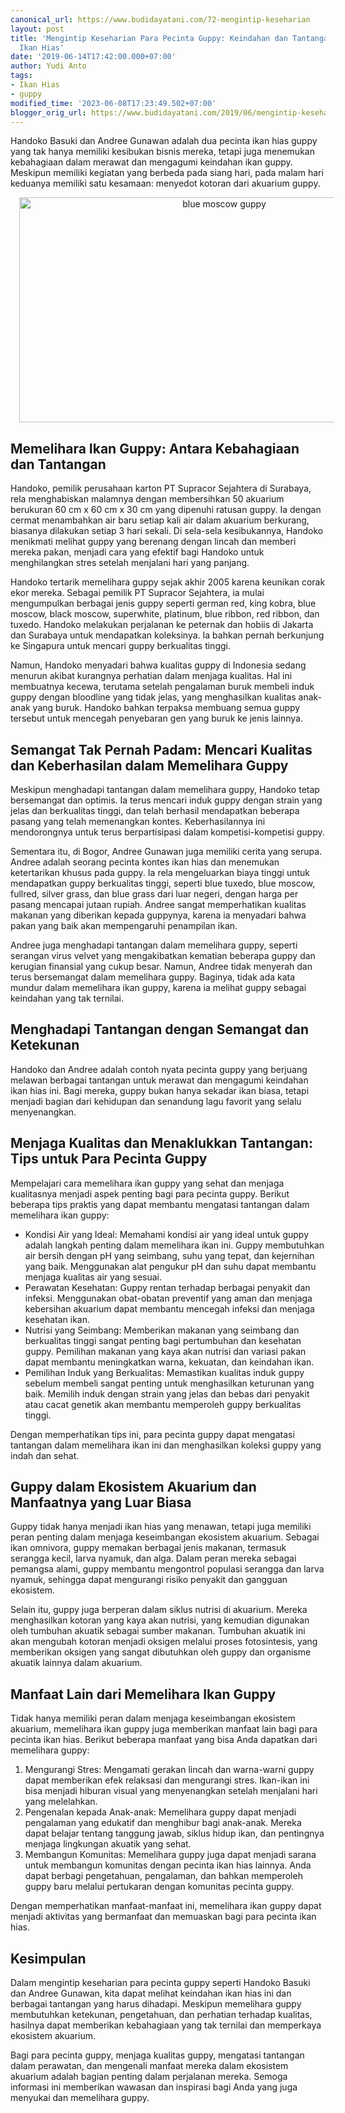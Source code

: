 ```yaml
---
canonical_url: https://www.budidayatani.com/72-mengintip-keseharian
layout: post
title: 'Mengintip Keseharian Para Pecinta Guppy: Keindahan dan Tantangan dalam Memelihara
  Ikan Hias'
date: '2019-06-14T17:42:00.000+07:00'
author: Yudi Anto
tags:
- Ikan Hias
- guppy
modified_time: '2023-06-08T17:23:49.502+07:00'
blogger_orig_url: https://www.budidayatani.com/2019/06/mengintip-keseharian-para-pehoiis-guppy.html
---
```


<p>Handoko Basuki dan Andree Gunawan adalah dua pecinta ikan hias guppy yang tak hanya memiliki kesibukan bisnis mereka, tetapi juga menemukan kebahagiaan dalam merawat dan mengagumi keindahan ikan guppy. Meskipun memiliki kegiatan yang berbeda pada siang hari, pada malam hari keduanya memiliki satu kesamaan: menyedot kotoran dari akuarium guppy.</p><div class="separator" style="clear: both; text-align: center;"><a href="https://blogger.googleusercontent.com/img/b/R29vZ2xl/AVvXsEgC6K6ekTkiCZlIlnCk-4BOXPuwRTDV8b6cQO9zBjVMGQM9P3cZ5O5mD_wAojWIzu8XBcyIA5cVEwIiT-l1MF_LbXtwVQbNNiQU5Yy3zzFGpkyI9NIJ9P4z_6Xu5yL4ZYbFUn2TmZ35lPQIH6B9zMmQDmJ8MAL9AdTNTmuWtvmOl-JioFZyHI3bmu3cNg/s2133/blue%20moscow.jpg" imageanchor="1" style="margin-left: 1em; margin-right: 1em;"><img alt="blue moscow guppy" border="0" data-original-height="1200" data-original-width="2133" height="360" src="https://blogger.googleusercontent.com/img/b/R29vZ2xl/AVvXsEgC6K6ekTkiCZlIlnCk-4BOXPuwRTDV8b6cQO9zBjVMGQM9P3cZ5O5mD_wAojWIzu8XBcyIA5cVEwIiT-l1MF_LbXtwVQbNNiQU5Yy3zzFGpkyI9NIJ9P4z_6Xu5yL4ZYbFUn2TmZ35lPQIH6B9zMmQDmJ8MAL9AdTNTmuWtvmOl-JioFZyHI3bmu3cNg/w640-h360/blue%20moscow.jpg" width="640" /></a></div><h2>Memelihara Ikan Guppy: Antara Kebahagiaan dan Tantangan</h2><p>Handoko, pemilik perusahaan karton PT Supracor Sejahtera di Surabaya, rela menghabiskan malamnya dengan membersihkan 50 akuarium berukuran 60 cm x 60 cm x 30 cm yang dipenuhi ratusan guppy. Ia dengan cermat menambahkan air baru setiap kali air dalam akuarium berkurang, biasanya dilakukan setiap 3 hari sekali. Di sela-sela kesibukannya, Handoko menikmati melihat guppy yang berenang dengan lincah dan memberi mereka pakan, menjadi cara yang efektif bagi Handoko untuk menghilangkan stres setelah menjalani hari yang panjang.</p><p>Handoko tertarik memelihara guppy sejak akhir 2005 karena keunikan corak ekor mereka. Sebagai pemilik PT Supracor Sejahtera, ia mulai mengumpulkan berbagai jenis guppy seperti german red, king kobra, blue moscow, black moscow, superwhite, platinum, blue ribbon, red ribbon, dan tuxedo. Handoko melakukan perjalanan ke peternak dan hobiis di Jakarta dan Surabaya untuk mendapatkan koleksinya. Ia bahkan pernah berkunjung ke Singapura untuk mencari guppy berkualitas tinggi.</p><p>Namun, Handoko menyadari bahwa kualitas guppy di Indonesia sedang menurun akibat kurangnya perhatian dalam menjaga kualitas. Hal ini membuatnya kecewa, terutama setelah pengalaman buruk membeli induk guppy dengan bloodline yang tidak jelas, yang menghasilkan kualitas anak-anak yang buruk. Handoko bahkan terpaksa membuang semua guppy tersebut untuk mencegah penyebaran gen yang buruk ke jenis lainnya.</p><h2>Semangat Tak Pernah Padam: Mencari Kualitas dan Keberhasilan dalam Memelihara Guppy</h2><p>Meskipun menghadapi tantangan dalam memelihara guppy, Handoko tetap bersemangat dan optimis. Ia terus mencari induk guppy dengan strain yang jelas dan berkualitas tinggi, dan telah berhasil mendapatkan beberapa pasang yang telah memenangkan kontes. Keberhasilannya ini mendorongnya untuk terus berpartisipasi dalam kompetisi-kompetisi guppy.</p><p>Sementara itu, di Bogor, Andree Gunawan juga memiliki cerita yang serupa. Andree adalah seorang pecinta kontes ikan hias dan menemukan ketertarikan khusus pada guppy. Ia rela mengeluarkan biaya tinggi untuk mendapatkan guppy berkualitas tinggi, seperti blue tuxedo, blue moscow, fullred, silver grass, dan blue grass dari luar negeri, dengan harga per pasang mencapai jutaan rupiah. Andree sangat memperhatikan kualitas makanan yang diberikan kepada guppynya, karena ia menyadari bahwa pakan yang baik akan mempengaruhi penampilan ikan.</p><p>Andree juga menghadapi tantangan dalam memelihara guppy, seperti serangan virus velvet yang mengakibatkan kematian beberapa guppy dan kerugian finansial yang cukup besar. Namun, Andree tidak menyerah dan terus bersemangat dalam memelihara guppy. Baginya, tidak ada kata mundur dalam memelihara ikan guppy, karena ia melihat guppy sebagai keindahan yang tak ternilai.</p><h2>Menghadapi Tantangan dengan Semangat dan Ketekunan</h2><p>Handoko dan Andree adalah contoh nyata pecinta guppy yang berjuang melawan berbagai tantangan untuk merawat dan mengagumi keindahan ikan hias ini. Bagi mereka, guppy bukan hanya sekadar ikan biasa, tetapi menjadi bagian dari kehidupan dan senandung lagu favorit yang selalu menyenangkan.</p><h2>Menjaga Kualitas dan Menaklukkan Tantangan: Tips untuk Para Pecinta Guppy</h2><p>Mempelajari cara memelihara ikan guppy yang sehat dan menjaga kualitasnya menjadi aspek penting bagi para pecinta guppy. Berikut beberapa tips praktis yang dapat membantu mengatasi tantangan dalam memelihara ikan guppy:</p><ul><li>Kondisi Air yang Ideal: Memahami kondisi air yang ideal untuk guppy adalah langkah penting dalam memelihara ikan ini. Guppy membutuhkan air bersih dengan pH yang seimbang, suhu yang tepat, dan kejernihan yang baik. Menggunakan alat pengukur pH dan suhu dapat membantu menjaga kualitas air yang sesuai.</li><li>Perawatan Kesehatan: Guppy rentan terhadap berbagai penyakit dan infeksi. Menggunakan obat-obatan preventif yang aman dan menjaga kebersihan akuarium dapat membantu mencegah infeksi dan menjaga kesehatan ikan.</li><li>Nutrisi yang Seimbang: Memberikan makanan yang seimbang dan berkualitas tinggi sangat penting bagi pertumbuhan dan kesehatan guppy. Pemilihan makanan yang kaya akan nutrisi dan variasi pakan dapat membantu meningkatkan warna, kekuatan, dan keindahan ikan.</li><li>Pemilihan Induk yang Berkualitas: Memastikan kualitas induk guppy sebelum membeli sangat penting untuk menghasilkan keturunan yang baik. Memilih induk dengan strain yang jelas dan bebas dari penyakit atau cacat genetik akan membantu memperoleh guppy berkualitas tinggi.</li></ul><p>Dengan memperhatikan tips ini, para pecinta guppy dapat mengatasi tantangan dalam memelihara ikan ini dan menghasilkan koleksi guppy yang indah dan sehat.</p><h2>Guppy dalam Ekosistem Akuarium dan Manfaatnya yang Luar Biasa</h2><p>Guppy tidak hanya menjadi ikan hias yang menawan, tetapi juga memiliki peran penting dalam menjaga keseimbangan ekosistem akuarium. Sebagai ikan omnivora, guppy memakan berbagai jenis makanan, termasuk serangga kecil, larva nyamuk, dan alga. Dalam peran mereka sebagai pemangsa alami, guppy membantu mengontrol populasi serangga dan larva nyamuk, sehingga dapat mengurangi risiko penyakit dan gangguan ekosistem.</p><p>Selain itu, guppy juga berperan dalam siklus nutrisi di akuarium. Mereka menghasilkan kotoran yang kaya akan nutrisi, yang kemudian digunakan oleh tumbuhan akuatik sebagai sumber makanan. Tumbuhan akuatik ini akan mengubah kotoran menjadi oksigen melalui proses fotosintesis, yang memberikan oksigen yang sangat dibutuhkan oleh guppy dan organisme akuatik lainnya dalam akuarium.</p><h2>Manfaat Lain dari Memelihara Ikan Guppy</h2><p>Tidak hanya memiliki peran dalam menjaga keseimbangan ekosistem akuarium, memelihara ikan guppy juga memberikan manfaat lain bagi para pecinta ikan hias. Berikut beberapa manfaat yang bisa Anda dapatkan dari memelihara guppy:</p><ol><li>Mengurangi Stres: Mengamati gerakan lincah dan warna-warni guppy dapat memberikan efek relaksasi dan mengurangi stres. Ikan-ikan ini bisa menjadi hiburan visual yang menyenangkan setelah menjalani hari yang melelahkan.</li><li>Pengenalan kepada Anak-anak: Memelihara guppy dapat menjadi pengalaman yang edukatif dan menghibur bagi anak-anak. Mereka dapat belajar tentang tanggung jawab, siklus hidup ikan, dan pentingnya menjaga lingkungan akuatik yang sehat.</li><li>Membangun Komunitas: Memelihara guppy juga dapat menjadi sarana untuk membangun komunitas dengan pecinta ikan hias lainnya. Anda dapat berbagi pengetahuan, pengalaman, dan bahkan memperoleh guppy baru melalui pertukaran dengan komunitas pecinta guppy.</li></ol><p>Dengan memperhatikan manfaat-manfaat ini, memelihara ikan guppy dapat menjadi aktivitas yang bermanfaat dan memuaskan bagi para pecinta ikan hias.</p><h2>Kesimpulan</h2><p>Dalam mengintip keseharian para pecinta guppy seperti Handoko Basuki dan Andree Gunawan, kita dapat melihat keindahan ikan hias ini dan berbagai tantangan yang harus dihadapi. Meskipun memelihara guppy membutuhkan ketekunan, pengetahuan, dan perhatian terhadap kualitas, hasilnya dapat memberikan kebahagiaan yang tak ternilai dan memperkaya ekosistem akuarium.</p><p>Bagi para pecinta guppy, menjaga kualitas guppy, mengatasi tantangan dalam perawatan, dan mengenali manfaat mereka dalam ekosistem akuarium adalah bagian penting dalam perjalanan mereka. Semoga informasi ini memberikan wawasan dan inspirasi bagi Anda yang juga menyukai dan memelihara guppy.</p>